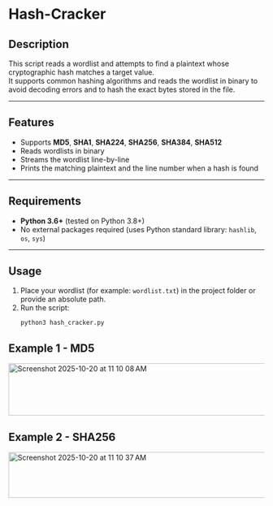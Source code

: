 # Hash-Cracker

## Description
This script reads a wordlist and attempts to find a plaintext whose cryptographic hash matches a target value.  
It supports common hashing algorithms and reads the wordlist in binary to avoid decoding errors and to hash the exact bytes stored in the file.

---

## Features
- Supports **MD5**, **SHA1**, **SHA224**, **SHA256**, **SHA384**, **SHA512**
- Reads wordlists in binary 
- Streams the wordlist line-by-line 
- Prints the matching plaintext and the line number when a hash is found

---

## Requirements
- **Python 3.6+** (tested on Python 3.8+)
- No external packages required (uses Python standard library: `hashlib`, `os`, `sys`)

---

## Usage
1. Place your wordlist (for example: `wordlist.txt`) in the project folder or provide an absolute path.  
2. Run the script:
   ```bash
   python3 hash_cracker.py


## Example 1 - MD5 


<img width="630" height="103" alt="Screenshot 2025-10-20 at 11 10 08 AM" src="https://github.com/user-attachments/assets/9a92bedb-3f1f-40b5-9948-bbcec2f44a9b" />



## Example 2 - SHA256


<img width="636" height="90" alt="Screenshot 2025-10-20 at 11 10 37 AM" src="https://github.com/user-attachments/assets/ab67bcf6-1de7-46ff-8832-74ef0783f936" />

